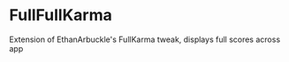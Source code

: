 FullFullKarma
=============

Extension of EthanArbuckle's FullKarma tweak, displays full scores across app
